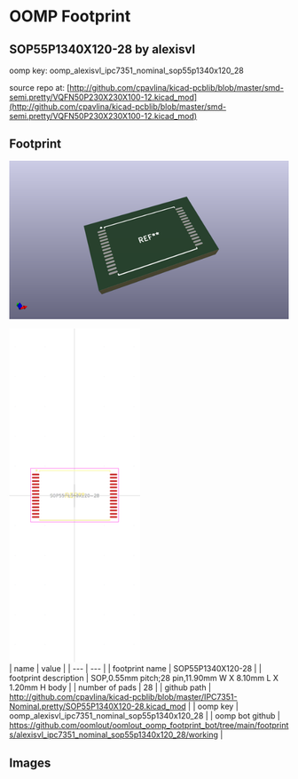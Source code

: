 # OOMP Footprint  
## SOP55P1340X120-28  by alexisvl  
  
oomp key: oomp_alexisvl_ipc7351_nominal_sop55p1340x120_28  
  
source repo at: [http://github.com/cpavlina/kicad-pcblib/blob/master/smd-semi.pretty/VQFN50P230X230X100-12.kicad_mod](http://github.com/cpavlina/kicad-pcblib/blob/master/smd-semi.pretty/VQFN50P230X230X100-12.kicad_mod)  
## Footprint  
  
[![working_kicad_pcb_3d.png](working_kicad_pcb_3d_600.png)](working_kicad_pcb_3d.png)  
  
[![working.png](working_600.png)](working.png)  
| name | value | 
| --- | --- | 
| footprint name | SOP55P1340X120-28 | 
| footprint description | SOP,0.55mm pitch;28 pin,11.90mm W X 8.10mm L X 1.20mm H body | 
| number of pads | 28 | 
| github path | http://github.com/cpavlina/kicad-pcblib/blob/master/IPC7351-Nominal.pretty/SOP55P1340X120-28.kicad_mod | 
| oomp key | oomp_alexisvl_ipc7351_nominal_sop55p1340x120_28 | 
| oomp bot github | https://github.com/oomlout/oomlout_oomp_footprint_bot/tree/main/footprints/alexisvl_ipc7351_nominal_sop55p1340x120_28/working | 
## Images  
